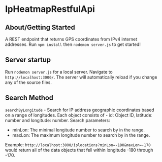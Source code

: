 # IpHeatmapRestfulApi

## About/Getting Started

A REST endpoint that returns GPS coordinates from IPv4 internet addresses. Run `npm install` then `nodemon server.js` to get started!

## Server startup

Run `nodemon server.js` for a local server. Navigate to `http://localhost:3000/`. The server will automatically reload if you change any of the source files.

## Search Method
`searchByLongitude` - Search for IP address geographic coordinates based on a range of longitudes. Each object consists of - id: Object ID, latitude: number and longitude: number. Search parameters:
- minLon: The minimal longitude number to search by in the range.
- maxLon: The maximum longitude number to search by in the range.

Example: `http://localhost:3000/iplocations?minLon=-180&maxLon=-170` would return all of the data objects that fell within longitude -180 through -170.
